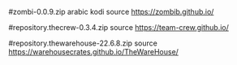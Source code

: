 #zombi-0.0.9.zip arabic kodi source   https://zombib.github.io/ 


#repository.thecrew-0.3.4.zip source   https://team-crew.github.io/

#repository.thewarehouse-22.6.8.zip source https://warehousecrates.github.io/TheWareHouse/
